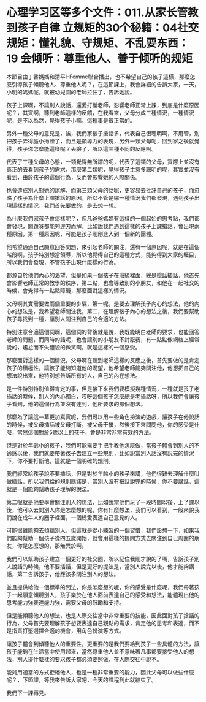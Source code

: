 # 心理学习区等多个文件：011.从家长管教到孩子自律 立规矩的30个秘籍：04社交规矩：懂礼貌、守规矩、不乱要东西：19 会倾听：尊重他人、善于倾听的规矩

本節目由丁香媽媽和清平I-Femme聯合播出，也不希望自己的孩子這樣，那麼怎麼引導孩子傾聽他人、尊重他人呢？，在這節課上，我會詳細的告訴大家，一天，小明的媽媽呢，就被幼兒園的老師拉住了，告訴她說。

孩子上課啊，不讓別人說話，還愛打斷老師，影響老師正常上課，到底是什麼原因呢？，其實啊，聽到老師這樣的反饋，在我看來，父母分成三種情況，一種情況呢，是不以為然，覺得孩子小嘛，這種事是很正常的。

另外一種父母的意見是，誒，我們家孩子搶話多，代表自己很聰明啊，不用管，別把孩子弄得膽小拘謹了，而且是領導力的表現，另外一類父母呢，回到家之後就覺得，孩子你怎麼能這樣呢？丟臉了，所以這三種不同的反應啊。

代表了三種父母的心態，一類覺得無所謂的呢，代表了這類的父母，實際上並沒有真正的去看到孩子的需求，那麼第二類呢，覺得孩子主意多聰明的呢，其實並沒有看到，由於孩子的這個行為，反而會影響她的人際關係。

也會造成別人對她的誤解，而第三類父母的話呢，更容易去批評自己的孩子，而忽略了孩子為什麼上課搶話的原因，所以不管是哪一種情況我們都發現，遇到孩子出現這樣的情況，我們首先要做的，是去想一想。

為什麼我們家孩子會這樣呢？，但凡爸爸媽媽有這樣的一個起始的思考點，我們都會發現，問題呀都能夠迎刃而解，比如說我們遇到這樣的孩子上課搶話，會出現兩種原因，第一種原因呢，可能是孩子剛剛進入到一個新的團體。

他希望通過自己願意回答問題，來引起老師的關注，還有一個原因呢，就是在這個階段啊，孩子特別想當領導，所以他覺得自己的這種方式，能夠得到大家的矚目，所以我們會發現，不管孩子出現什麼樣的行為。

都源自於他們內心的渴望，但是如果一個孩子在班級裡面，總是搶話插話，他首先會影響老師正常的教學的秩序，第二點，也會導致別的小朋友，和他在一起社交的時候，會覺得有一點點障礙，那麼面對這樣的情況。

父母啊其實需要做兩個重要的步驟，第一呢，是要去理解孩子內心的想法，他的內心的想法是，我希望老師關注我，第二，在理解孩子內心的想法之後，我們要幫助孩子尋找到一種，讓別人關注到自己的合適的方法。

特別注意合適這個詞啊，這個詞的背後就是說，我既能明白老師的要求，也能回答老師的問題，而同時的話呢，也會讓別的小朋友不討厭我，有一點點像網絡上經常說的，尷尬而不失禮貌的微笑啊，就是這樣的一個感受。

那麼面對這樣的一個情況，父母啊在聽到老師這樣的反應之後，首先要做的是肯定孩子的積極性，讓孩子能夠知道他的渴望，他希望老師能夠關注他，他想把自己的想法說出來，他特別想告訴所有的人，自己的內在想法。

是一件特別特別值得肯定的事，但是接下來我們要模擬幾種情況，一種就是孩子老插話的時候，別人的內心獨白，哎呀這個孩子怎麼總是老插話呀，所以我們會讓孩子看到，他的這個行為並沒有達到，他所要求的那個想法。

那麼為了讓這一幕更加真實呢，我們可以用一些角色扮演的遊戲，讓孩子在他說話的時候，被父母插話被父母打斷，被父母干擾，然後接下來問問他，你的感受是什麼，當然這個對於5歲以上的孩子，會是非常非常有效的方法。

但是對於年齡小的孩子，我們可能需要手把手教他怎麼做，當孩子體會到別人的不適感以後，我們就要帶著孩子去建立一些規則，比如說當別人話沒有說完的情況下，你不要打斷他，這就是一個明確的規則。

我們經常給孩子說不要插話，但是對於年齡小的孩子來講，他們很難去理解什麼叫做插話，所以我們給的規則應該是，當別人沒有把話說完的時候，你不要講話，這就是一個能夠幫助孩子理解的說法。

第二呢就是他要學會關注別人的想法，比如說當他們玩了一段時間以後，上了課以後，他可以去問別人你是怎麼想的呢，你有什麼想法，我們可以看到，一般來說我們說在成年人的圈子裡面，一個總愛表達自己意見的人。

可能很難能夠去傾聽別人，但這就是從小練習的一個習慣，我們設想一下，如果我們能夠幫助一個孩子從四五歲開始，就會用這樣的提問方式去關注到自己周圍的朋友，你是怎麼想的，那無異於啊。

我們可以幫助孩子建立一個更好的社交圈，所以記住我剛才說的了嗎，告訴孩子別人說話的時候，他不要插話，但是更好的提法是，當別人說完以後，他才能夠講話，第二告訴孩子，他應該多關注別人的想法。

並且提供給他一個標準的問法，你是怎麼想的呢，你的感受是什麼呢，我們帶著孩子一起願意傾聽別人，孩子樂於在他人面前表達自己的感受和想法，能體現出他的思考能力強表達能力強，需要父母的鼓勵和支持。

但是能傾聽他人的想法，也是人際交往當中非常重要的技能，因此面對孩子搶話的行為，父母首先要理解孩子想要表達自己觀點的需求，肯定他的思考和表達，而不是指責打壓選擇合適的機會，用角色扮演等方式。

讓孩子體會到傾聽他人的重要性，更重要的是我們要給到孩子一些具體的方法，讓孩子能夠在生活當中使用起來，當然尊重他人並不意味著凡事都要接受他人的想法，別人提什麼樣的要求孩子都必須要照做，在人際交往中說不。

能夠用適當的方式拒絕他人，也是一種非常重要的能力，因此父母可以做些什麼呢？，下節課，等我來告訴大家吧，今天的課程到此就結束了。

我們下一課再見。
